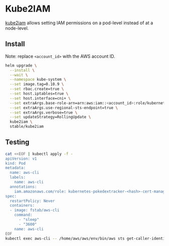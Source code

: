 # Kube2IAM

[kube2iam](https://github.com/jtblin/kube2iam) allows setting IAM permissions
on a pod-level instead of at a node-level.

## Install

Note: replace `<account_id>` with the AWS account ID.

```sh
helm upgrade \
  --install \
  --wait \
  --namespace kube-system \
  --set image.tag=0.10.9 \
  --set rbac.create=true \
  --set host.iptables=true \
  --set host.interface=cni+ \
  --set extraArgs.base-role-arn=arn:aws:iam::<account_id>:role/kubernetes/pokedextracker/ \
  --set extraArgs.use-regional-sts-endpoint=true \
  --set extraArgs.verbose=true \
  --set updateStrategy=RollingUpdate \
  kube2iam \
  stable/kube2iam
```

## Testing

```sh
cat <<EOF | kubectl apply -f -
apiVersion: v1
kind: Pod
metadata:
  name: aws-cli
  labels:
    name: aws-cli
  annotations:
    iam.amazonaws.com/role: kubernetes-pokedextracker-<hash>-cert-manager
spec:
  restartPolicy: Never
  containers:
  - image: fstab/aws-cli
    command:
      - "sleep"
      - "3600"
    name: aws-cli
EOF
kubectl exec aws-cli -- /home/aws/aws/env/bin/aws sts get-caller-identity
```
